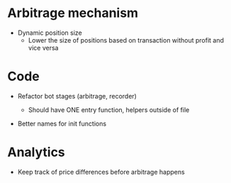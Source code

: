 # Arbitrage mechanism

- Dynamic position size
  - Lower the size of positions based on transaction without profit and vice versa

# Code

- Refactor bot stages (arbitrage, recorder)
  - Should have ONE entry function, helpers outside of file

- Better names for init functions

# Analytics

- Keep track of price differences before arbitrage happens
